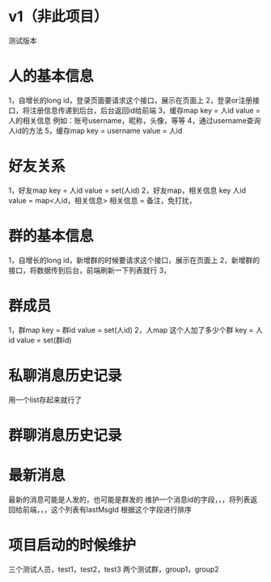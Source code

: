 # v1（非此项目）
测试版本
# 人的基本信息
1，自增长的long id，登录页面要请求这个接口，展示在页面上
2，登录or注册接口，将注册信息传递到后台，后台返回id给前端
3，缓存map
key = 人id
value = 人的相关信息
例如：账号username，昵称，头像，等等
4，通过username查询人id的方法
5，缓存map
key = username
value = 人id

# 好友关系
1，好友map
key = 人id
value = set(人id)
2，好友map，相关信息
key 人id
value = map<人id，相关信息>
相关信息 = 备注，免打扰，

# 群的基本信息
1，自增长的long id，新增群的时候要请求这个接口，展示在页面上
2，新增群的接口，将数据传到后台，前端刷新一下列表就行
3，

# 群成员
1，群map
key = 群id
value = set(人id)
2，人map
这个人加了多少个群
key = 人id
value = set(群id)

# 私聊消息历史记录
用一个list存起来就行了

# 群聊消息历史记录


# 最新消息
最新的消息可能是人发的，也可能是群发的
维护一个消息id的字段，，，将列表返回给前端，，，这个列表有lastMsgId
根据这个字段进行排序

# 项目启动的时候维护
三个测试人员，test1，test2，test3
两个测试群，group1，group2
